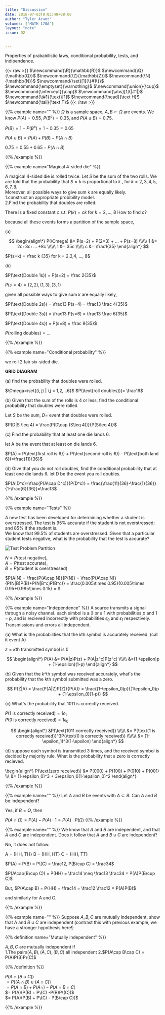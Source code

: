 ```yaml
---
title: "Discussion"
date: 2018-07-03T9:03:48+08:00
author: "Tyler Arant"
volumes: ["MATH 170A"]
layout: "note"
issue: D2


---
```


Properties of prababilistic laws, conditional probability, tests, and indipendence.

<!--more-->

<div class="latex-macros">
  {{< raw >}}
    $\newcommand{\R}{\mathbb{R}}$
    $\newcommand{\Q}{\mathbb{Q}}$
    $\newcommand{\Z}{\mathbb{Z}}$
    $\newcommand{\N}{\mathbb{N}}$
    $\newcommand{\set}[1]{\{#1\}}$
    $\newcommand{\emptyset}{\varnothing}$
    $\newcommand{\union}{\cup}$  
    $\newcommand{\intercept}{\cap}$  
    $\newcommand{\abs}[1]{|#1|}$  
    $\newcommand{\t#1}{\text}[1]$  
    $\newcommand{\head}{\text H}$  
    $\newcommand{\tail}{\text T}$  
  {{< /raw >}}
</div>

{{% example name="" %}} 
$\Omega$ is a sample space, $A, B \subset \Omega$ are events. We know $P(A)=0.55$, $P(B^c)=0.35$, and $P(A\cup B) = 0.75$.

$P(B) = 1-P(B^c)=1-0.35=0.65$

$P(A\cup B) = P(A)+P(B)-P(A\cap B)$ 

$0.75 = 0.55+0.65-P(A\cap B)$ 

{{% /example %}}

{{% example name="Magical 4-sided die" %}} 

A magical 4-sided die is rolled twice. Let $S$ be the sum of the two rolls.
We are told that the probability that $S=k$ is proportional to $k$ , for $k = 2,3,4,5,6,7,8$.<br>
Moreover, all possible ways to give sum k are equally likely.<br>
1.construct an appropriate probibility model. <br>
2.Find the probability that doubles are rolled.

There is a fixed constant $c$ s.t. $P(k)= ck$ for $k = 2, ..., 8$ How to find $c$?

because all these events forms a partition of the sample space,

(a)

$$
\begin{align\*}
P(\Omega) &= P(s=2) + P(2=3) + ... + P(s=8) \\\\\\
1 &= 2c+3c+... +8c \\\\\\
1 &= 35c \\\\\\
c &= \frac1{35}
\end{align*}
$$

$P(s=k) = \frac k {35} for k = 2,3,4, ..., 8$

(b)

$P(\text{Double 1s}) = P(s=2) = \frac 2{35}$

$P(s=4) = {(2,2), (1,3), (3, 1)}$

given all possible ways to give sum $k$ are equally likely,

$P(\text{Double 2s}) = \frac13 P(s=4) = \frac13 \frac 4{35}$

$P(\text{Double 3s}) = \frac13 P(s=6) = \frac13 \frac 6{35}$

$P(\text{Double 4s}) = P(s=8) = \frac 8{35}$

$P(\text{rolling doubles})= ...$

{{% /example %}}

{{% example name="Conditional probability" %}} 

we roll 2 fair six-sided die.

**GRID DIAGRAM**

(a) find the probability that doubles were rolled.

$\Omega=\set{(i, j) | i,j = 1,2,...6}$
$P(\text{roll doubles}))= \frac16$

(b) Given that the sum of the rolls is 4 or less, find the conditional probability that doubles were rolled.

Let $S$ be the sum, $D =$ event that doubles were rolled.

$P(D|S \leq 4) = \frac{P(D\cap (S\leq 4))}{P(S\leq 4)}$

\(c) Find the probability that at least one die lands 6.

let A be the event that at least on die lands 6.

$P(A) = P(\text{first roll is 6}) + P(\text{second roll is 6}) - P(\text{both land 6})=\frac{11}{36}$

(d) Give that you do not roll doubles, find the conditional probability that at least one die lands 6.
let D be the event you roll doubles.

$P(A|D^c)=\frac{P(A\cap D^c)}{P(D^c)} = \frac{\frac{11}{36}-\frac{1}{36}}{1-\frac{6}{36}}=\frac13$

{{% /example %}}

{{% example name="Tests" %}} 

A new test has been developed for determining whether a student is overstressed. The test is $95\%$ accurate if the student is not overstressed; and $85\%$ if the student is.<br>
We know that $99.5\%$ of students are overstressed. Given that a particular student tests negative, what is the probability that the test is accurate?

![Test Problem Partition](/images/test-problems.png)

$N = P(\text{test negative})$,<br>
$A = P(\text{test accurate})$,<br>
$B = P(\text{student is overstressed})$

$P(A|N) = \frac{P(A\cap N)}{P(N)} = \frac{P(A\cap N)}{P(N|B)P(B)+P(N|B^c)P(B^c)} = \frac{0.005\times 0.95}{0.005\times 0.95+0.995\times 0.15} = $

{{% /example %}}

{{% example name="Independence" %}} 
A source  transmits a signal through a noisy channel. each simbol is a $0$ or a $1$ with probabilities $p$ and $1-p$, and is recieved incorrectly with probabilities $\epsilon_0$ and $\epsilon_1$ respectively. Transmissions and errors all independent.

(a) What is the probabilities that the $k$th symbol is accurately received. (call it event A)

$z = k$th transmitted symbol is 0

$$
\begin{align\*}
P(A) &= P(A|z)P(z) + P(A|z^c)P(z^c) \\\\\\
&=(1-\epsilon)p + (1-\epsilon)(1-p)
\end{align*}
$$

(b) Given that the k^th symbol was received accurately, what's the probability that the $k$th symbol submitted was a zero.

$$
P(Z|A) = \frac{P(A|Z)P(Z)}{P(A)} = \frac{(1-\epsilon_0)p}{(1\epsilon_0)p + (1-\epsilon_0)(1-p)}
$$

\(c) What's the probability that 1011 is correctly received.

$P(\text{1 is correctly received}) = 1\epsilon_1$<br>
$P(\text{0 is correctly received}) = 1\epsilon_0$

$$
\begin{align\*}
&P(\text{1011 correctly received}) \\\\\\
&= P(\text{1 is correctly received})^3P(\text{0 is correctly received}) \\\\\\\
&= (1-\epsilon_1)^3(1-\epsilon)
\end{align*}
$$

(d) suppose each symbol is transmitted 3 times, and the received symbol is decided by majority rule.
What is the probability that a zero is correctly recieved.

\begin{align\*}
P(\text{zero received}) &= P(000) + P(100) + P(010) + P(001) \\\\\\
&= (1-\epsilon_0)^3 + 3\epsilon_0(1-\epsilon_0)^2
\end{align*}

{{% /example %}}

{{% example name="" %}} 
Let $A$ and $B$ be events with $A\subset B$. Can $A$ and $B$ be independent?

Yes, if $B = \Omega$, then

$P(A\cap \Omega) = P(A) - P(A) \cdot 1 = P(A) \cdot P(\Omega)$
{{% /example %}}

{{% example name="" %}} 
We know that $A$ and $B$ are independent, and that $A$ and $C$ are independent. Does it follow that $A$ and $B\cup C$ are independent?

No, it does not follow.

A = {HH, TH}
B = {HH, HT}
C = {HH, TT}

$P(A) = P(B) = P\(C) = \frac12, P(B\cup C) = \frac34$

$P(A\cap(B\cup C)) = P(HH) = \frac14 \neq \frac13 \frac34 = P(A)P(B\cup C)$

But,
$P(A\cap B) = P(HH) = \frac14 = \frac12 \frac12 = P(A)P(B)$

and similarly for A and C.

{{% /example %}}

{{% example name="" %}} 
Suppose $A,B, C$ are mutually independent, show that A and $B\cup C$ are independent (contrast this with previous example, we have a stronger hypothesis here!)

{{% definition name="Mutually independent" %}} 

$A, B, C$ are mutually independent if<br>
1.The pairs$(A,B),(A,C),(B,C)$ all independent
2.$P(A\cap B\cap C) = P(A)P(B)P\(C)$

{{% /definition %}}

$P(A\cap(B\cup C))$<br>
$= P((A\cap B) \cup (A\cap C))$<br>
$= P(A\cap B)+P(A\cap) - P(A\cap B \cap C)$<br>
$= P(A)(P(B) + P\(C) -P(B)P\(C))$<br>
$= P(A)(P(B) + P\(C) - P(B\cap C))$

{{% /example %}}